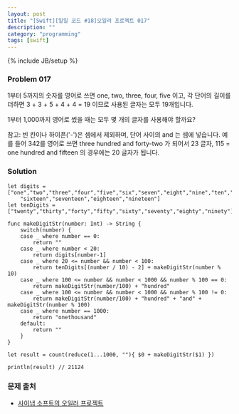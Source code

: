 ```yaml
---
layout: post
title: "[Swift][일일 코드 #18]오일러 프로젝트 017"
description: ""
category: "programming"
tags: [swift]
---
```

{% include JB/setup %}

### Problem 017

1부터 5까지의 숫자를 영어로 쓰면 one, two, three, four, five 이고,
각 단어의 길이를 더하면 3 + 3 + 5 + 4 + 4 = 19 이므로 사용된 글자는 모두 19개입니다.

1부터 1,000까지 영어로 썼을 때는 모두 몇 개의 글자를 사용해야 할까요?

참고: 빈 칸이나 하이픈('-')은 셈에서 제외하며, 단어 사이의 and 는 셈에 넣습니다. 예를 들어 342를 영어로 쓰면 three hundred and forty-two 가 되어서 23 글자, 115 = one hundred and fifteen 의 경우에는 20 글자가 됩니다.

### Solution

	let digits = ["one","two","three","four","five","six","seven","eight","nine","ten","eleven","twelve","thirteen","fourteen","fifteen",
		"sixteen","seventeen","eighteen","nineteen"]
	let tenDigits = ["twenty","thirty","forty","fifty","sixty","seventy","eighty","ninety"]

	func makeDigitStr(number: Int) -> String {
		switch(number) {
		case _ where number == 0:
			return ""
		case _ where number < 20:
			return digits[number-1]
		case _ where 20 <= number && number < 100:
			return tenDigits[(number / 10) - 2] + makeDigitStr(number % 10)
		case _ where 100 <= number && number < 1000 && number % 100 == 0:
			return makeDigitStr(number/100) + "hundred"
		case _ where 100 <= number && number < 1000 && number % 100 != 0:
			return makeDigitStr(number/100) + "hundred" + "and" + makeDigitStr(number % 100)
		case _ where number == 1000:
			return "onethousand"
		default:
			return ""
		}
	}

	let result = count(reduce(1...1000, ""){ $0 + makeDigitStr($1) })

	println(result)	// 21124


### 문제 출처

* [사이냅 소프트의 오일러 프로젝트](http://euler.synap.co.kr/prob_detail.php?id=17)